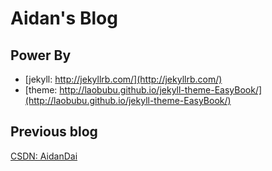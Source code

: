 # Aidan's Blog

## Power By

- [jekyll: http://jekyllrb.com/](http://jekyllrb.com/)
- [theme: http://laobubu.github.io/jekyll-theme-EasyBook/](http://laobubu.github.io/jekyll-theme-EasyBook/)

## Previous blog

[CSDN: AidanDai](http://blog.csdn.net/aidandai)
